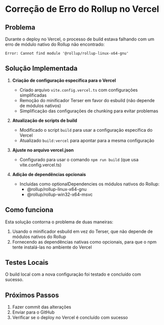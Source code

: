 # Correção de Erro do Rollup no Vercel

## Problema
Durante o deploy no Vercel, o processo de build estava falhando com um erro de módulo nativo do Rollup não encontrado:
```
Error: Cannot find module '@rollup/rollup-linux-x64-gnu'
```

## Solução Implementada

1. **Criação de configuração específica para o Vercel**
   - Criado arquivo `vite.config.vercel.ts` com configurações simplificadas
   - Remoção do minificador Terser em favor do esbuild (não depende de módulos nativos)
   - Simplificação das configurações de chunking para evitar problemas

2. **Atualização de scripts de build**
   - Modificado o script `build` para usar a configuração específica do Vercel
   - Atualizado `build:vercel` para apontar para a mesma configuração

3. **Ajuste no arquivo vercel.json**
   - Configurado para usar o comando `npm run build` (que usa vite.config.vercel.ts)

4. **Adição de dependências opcionais**
   - Incluídas como optionalDependencies os módulos nativos do Rollup:
     - @rollup/rollup-linux-x64-gnu
     - @rollup/rollup-win32-x64-msvc

## Como funciona

Esta solução contorna o problema de duas maneiras:

1. Usando o minificador esbuild em vez do Terser, que não depende de módulos nativos do Rollup
2. Fornecendo as dependências nativas como opcionais, para que o npm tente instalá-las no ambiente do Vercel

## Testes Locais
O build local com a nova configuração foi testado e concluído com sucesso.

## Próximos Passos
1. Fazer commit das alterações
2. Enviar para o GitHub
3. Verificar se o deploy no Vercel é concluído com sucesso
